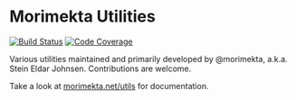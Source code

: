 Morimekta Utilities
===================

[![Build Status](https://travis-ci.org/morimekta/utils.svg?branch=master)](https://travis-ci.org/morimekta/utils)
[![Code Coverage](https://img.shields.io/codecov/c/github/morimekta/utils.svg)](https://codecov.io/github/morimekta/utils?branch=master)

Various utilities maintained and primarily developed by @morimekta, a.k.a.
Stein Eldar Johnsen. Contributions are welcome.

Take a look at [morimekta.net/utils](http://www.morimekta.net/utils) for
documentation.
